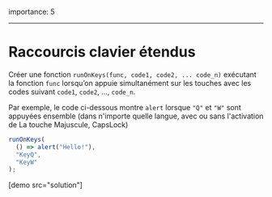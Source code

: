 importance: 5

---

# Raccourcis clavier étendus

Créer une fonction `runOnKeys(func, code1, code2, ... code_n)` exécutant la fonction `func` lorsqu’on appuie simultanément sur les touches avec les codes suivant `code1`, `code2`, ..., `code_n`.

Par exemple, le code ci-dessous montre `alert` lorsque `"Q"` et `"W"` sont appuyées ensemble (dans n'importe quelle langue, avec ou sans l'activation de La touche Majuscule,  CapsLock)

```js no-beautify
runOnKeys(
  () => alert("Hello!"),
  "KeyQ",
  "KeyW"
);
```

[demo src="solution"]

